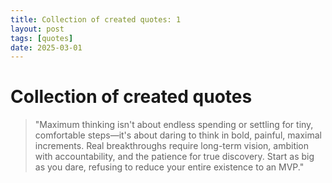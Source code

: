 ```yaml
---
title: Collection of created quotes: 1
layout: post
tags: [quotes]
date: 2025-03-01
---
```


# Collection of created quotes

> "Maximum thinking isn't about endless spending or settling for tiny, comfortable steps—it's about daring to think in bold, painful, maximal increments. Real breakthroughs require long-term vision, ambition with accountability, and the patience for true discovery. Start as big as you dare, refusing to reduce your entire existence to an MVP."
